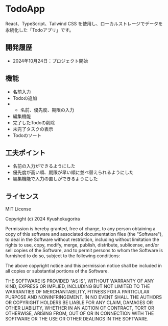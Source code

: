 # TodoApp

React、TypeScript、Tailwind CSS を使用し、ローカルストレージでデータを永続化した「Todoアプリ」です。

## 開発履歴

- 2024年10月24日：プロジェクト開始

## 機能

- 名前入力
- Todoの追加
- - 名前、優先度、期限の入力
- 編集機能
- 完了したTodoの削除
- 未完了タスクの表示
- Todoのソート

## 工夫ポイント

- 名前の入力ができるようにした
- 優先度が高い順、期限が早い順に並べ替えられるようにした
- 編集機能で入力の直しができるようにした

## ライセンス

MIT License

Copyright (c) 2024 Kyushokugorira

Permission is hereby granted, free of charge, to any person obtaining a copy
of this software and associated documentation files (the "Software"), to deal
in the Software without restriction, including without limitation the rights
to use, copy, modify, merge, publish, distribute, sublicense, and/or sell
copies of the Software, and to permit persons to whom the Software is
furnished to do so, subject to the following conditions:

The above copyright notice and this permission notice shall be included in all
copies or substantial portions of the Software.

THE SOFTWARE IS PROVIDED "AS IS", WITHOUT WARRANTY OF ANY KIND, EXPRESS OR
IMPLIED, INCLUDING BUT NOT LIMITED TO THE WARRANTIES OF MERCHANTABILITY,
FITNESS FOR A PARTICULAR PURPOSE AND NONINFRINGEMENT. IN NO EVENT SHALL THE
AUTHORS OR COPYRIGHT HOLDERS BE LIABLE FOR ANY CLAIM, DAMAGES OR OTHER
LIABILITY, WHETHER IN AN ACTION OF CONTRACT, TORT OR OTHERWISE, ARISING FROM,
OUT OF OR IN CONNECTION WITH THE SOFTWARE OR THE USE OR OTHER DEALINGS IN THE
SOFTWARE.
